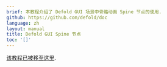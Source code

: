 ```yaml
---
brief: 本教程介绍了 Defold GUI 场景中骨骼动画 Spine 节点的使用.
github: https://github.com/defold/doc
language: zh
layout: manual
title: Defold GUI Spine 节点
toc: '[]'
---
```


[该教程已被移至这里](/extension-spine).